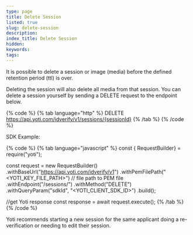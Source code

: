 ```yaml
---
type: page
title: Delete Session
listed: true
slug: delete-session
description: 
index_title: Delete Session
hidden: 
keywords: 
tags: 
---
```


It is possible to delete a session or image (media) before the defined retention period (ttl) is over.

Deleting the session will also delete all media from that session. You can delete a session yourself by sending a DELETE request to the endpoint below.

{% code %}
{% tab language="http" %}
DELETE https://api.yoti.com/idverify/v1/sessions/{sessionId}
{% /tab %}
{% /code %}

SDK Example:

{% code %}
{% tab language="javascript" %}
const { RequestBuilder} = require("yoti");

const request = new RequestBuilder()
  .withBaseUrl("https://api.yoti.com/idverify/v1")
  .withPemFilePath("<YOTI_KEY_FILE_PATH>") // file path to PEM file
  .withEndpoint("/sessions/<sessionId>")
  .withMethod("DELETE")
  .withQueryParam("sdkId", "<YOTI_CLIENT_SDK_ID>")
  .build();

//get Yoti response
const response = await request.execute();
{% /tab %}
{% /code %}

Yoti recommends starting a new session for the same applicant doing a re-verification or needing to edit their session.